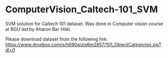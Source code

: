 # ComputerVision_Caltech-101_SVM
SVM solution for Caltech 101 dataset. Was done in Computer vision course at BGU led by Aharon Bar Hilel.


Please download dataset from the following link: https://www.dropbox.com/s/h690aizla6m2857/101_ObjectCategories.zip?dl=0
